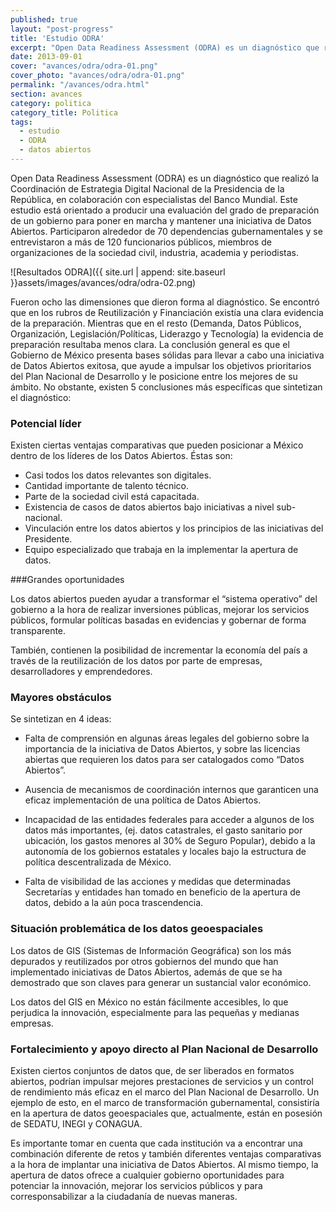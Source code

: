 ```yaml
---
published: true
layout: "post-progress"
title: 'Estudio ODRA'
excerpt: "Open Data Readiness Assessment (ODRA) es un diagnóstico que realizó la Coordinación de Estrategia Digital Nacional de la Presidencia de la República, en colaboración con especialistas del Banco Mundial. Este estudio está orientado a producir una evaluación del grado de preparación de un gobierno para poner en marcha y mantener una iniciativa de Datos Abiertos."
date: 2013-09-01
cover: "avances/odra/odra-01.png"
cover_photo: "avances/odra/odra-01.png"
permalink: "/avances/odra.html"
section: avances
category: politica
category_title: Politica
tags: 
  - estudio
  - ODRA
  - datos abiertos
---
```


Open Data Readiness Assessment (ODRA) es un diagnóstico que realizó la Coordinación de Estrategia Digital Nacional de la Presidencia de la República, en colaboración con especialistas del Banco Mundial. Este estudio está orientado a producir una evaluación del grado de preparación de un gobierno para poner en marcha y mantener una iniciativa de Datos Abiertos. Participaron alrededor de 70 dependencias gubernamentales y se entrevistaron a más de 120 funcionarios públicos, miembros de organizaciones de la sociedad civil, industria, academia y periodistas. 

![Resultados ODRA]({{ site.url | append: site.baseurl }}assets/images/avances/odra/odra-02.png)


Fueron ocho las dimensiones que dieron forma al diagnóstico. Se encontró que en los rubros de Reutilización y Financiación existía una clara evidencia de la preparación. Mientras que en el resto (Demanda, Datos Públicos, Organización, Legislación/Políticas, Liderazgo y Tecnología) la evidencia de preparación resultaba menos clara. 
La conclusión general es que el Gobierno de México presenta bases sólidas para llevar a cabo una iniciativa de Datos Abiertos exitosa, que ayude a impulsar los objetivos prioritarios del Plan Nacional de Desarrollo y le posicione entre los mejores de su ámbito. No obstante, existen 5 conclusiones más específicas que sintetizan el diagnóstico: 

### Potencial líder

Existen ciertas ventajas comparativas que pueden posicionar a México dentro de los líderes de los Datos Abiertos. Éstas son:

* Casi todos los datos relevantes son digitales.
* Cantidad importante de talento técnico.
* Parte de la sociedad civil está capacitada.
* Existencia de casos de datos abiertos bajo iniciativas a nivel sub-nacional.
* Vinculación entre los datos abiertos y los principios de las iniciativas del Presidente.
* Equipo especializado que trabaja en la implementar la apertura de datos.

###Grandes oportunidades

Los datos abiertos pueden ayudar a transformar el “sistema operativo” del gobierno a la hora de realizar inversiones públicas, mejorar los servicios públicos, formular políticas basadas en evidencias y gobernar de forma transparente. 

También, contienen la posibilidad de incrementar la economía del país a través de la reutilización de los datos por parte de empresas, desarrolladores y emprendedores. 

### Mayores obstáculos

Se sintetizan en 4 ideas:

* Falta de comprensión en algunas áreas legales del gobierno sobre la importancia de la iniciativa de Datos Abiertos, y sobre las licencias abiertas que requieren los datos para ser catalogados como “Datos Abiertos”.

* Ausencia de mecanismos de coordinación internos que garanticen una eficaz implementación de una política de Datos Abiertos. 

* Incapacidad de las entidades federales para acceder a algunos de los datos más importantes, (ej. datos catastrales, el gasto sanitario por ubicación, los gastos menores al 30% de Seguro Popular), debido a la autonomía de los gobiernos estatales y locales bajo la estructura de política descentralizada de México.

* Falta de visibilidad de las acciones y medidas que determinadas Secretarías y entidades han tomado en beneficio de la apertura de datos, debido a la aún poca trascendencia.

### Situación problemática de los datos geoespaciales

Los datos de GIS (Sistemas de Información Geográfica) son los más depurados y reutilizados por otros gobiernos del mundo que han implementado iniciativas de Datos Abiertos, además de que se ha demostrado que son claves para generar un sustancial valor económico. 

Los datos del GIS en México no están fácilmente accesibles, lo que perjudica la innovación, especialmente para las pequeñas y medianas empresas.

### Fortalecimiento y apoyo directo al Plan Nacional de Desarrollo

Existen ciertos conjuntos de datos que, de ser liberados en formatos abiertos, podrían impulsar mejores prestaciones de servicios y un control de rendimiento más eficaz en el marco del Plan Nacional de Desarrollo. Un ejemplo de esto, en el marco de transformación gubernamental, consistiría en la apertura de datos geoespaciales que, actualmente, están en posesión de SEDATU, INEGI y CONAGUA.

Es importante tomar en cuenta que cada institución va a encontrar una combinación diferente de retos y también diferentes ventajas comparativas a la hora de implantar una iniciativa de Datos Abiertos. Al mismo tiempo, la apertura de datos ofrece a cualquier gobierno oportunidades para potenciar la innovación, mejorar los servicios públicos y para corresponsabilizar a la ciudadanía de nuevas maneras.

<!--

Documento completo [aquí](https://docs.google.com/document/d/1Qz2ZL0_F2F_wInqIRCQmR5W9GKBnEs_fyrklMkmsP38/edit?usp=sharing "Title").
-->
